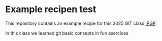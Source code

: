 # Example recipen test

This repository contains an example recipe for this 2025 GIT class [IPGP](https://www.ipgp.fr).

In this class we learned git basic consepts in fun exercices